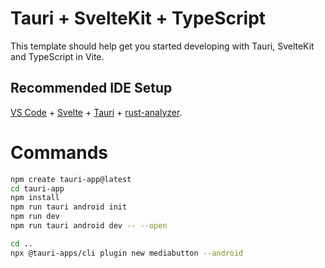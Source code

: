 # Tauri + SvelteKit + TypeScript

This template should help get you started developing with Tauri, SvelteKit and TypeScript in Vite.

## Recommended IDE Setup

[VS Code](https://code.visualstudio.com/) + [Svelte](https://marketplace.visualstudio.com/items?itemName=svelte.svelte-vscode) + [Tauri](https://marketplace.visualstudio.com/items?itemName=tauri-apps.tauri-vscode) + [rust-analyzer](https://marketplace.visualstudio.com/items?itemName=rust-lang.rust-analyzer).


# Commands
```bash
npm create tauri-app@latest
cd tauri-app
npm install
npm run tauri android init
npm run dev
npm run tauri android dev -- --open

cd ..
npx @tauri-apps/cli plugin new mediabutton --android
```
